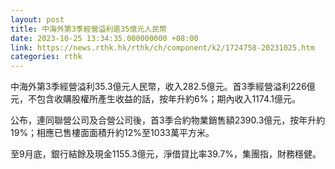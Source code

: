 ```yaml
---
layout: post
title: 中海外第3季經營溢利逾35億元人民幣
date: 2023-10-25 13:34:35.000000000 +08:00
link: https://news.rthk.hk/rthk/ch/component/k2/1724758-20231025.htm
categories: rthk
---
```


中海外第3季經營溢利35.3億元人民幣，收入282.5億元。首3季經營溢利226億元，不包含收購股權所產生收益的話，按年升約6%；期內收入1174.1億元。

公布，連同聯營公司及合營公司後，首3季合約物業銷售額2390.3億元，按年升約19%；相應已售樓面面積升約12%至1033萬平方米。

至9月底，銀行結餘及現金1155.3億元，淨借貸比率39.7%，集團指，財務穩健。
